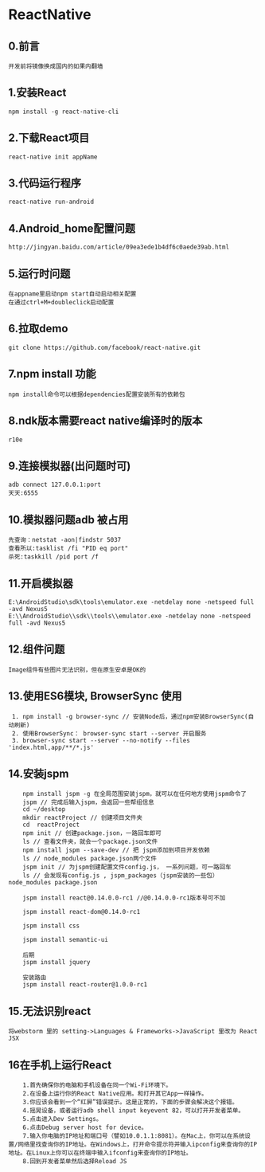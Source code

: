 # ReactNative

## 0.前言
	开发前将镜像换成国内的如果内翻墙

## 1.安装React
	npm install -g react-native-cli

## 2.下载React项目
	react-native init appName

## 3.代码运行程序
	react-native run-android

## 4.Android_home配置问题
	http://jingyan.baidu.com/article/09ea3ede1b4df6c0aede39ab.html

## 5.运行时问题
	在appname里启动npm start自动启动相关配置
	在通过ctrl+M+doubleclick启动配置

## 6.拉取demo
	git clone https://github.com/facebook/react-native.git

## 7.npm install 功能
	npm install命令可以根据dependencies配置安装所有的依赖包

## 8.ndk版本需要react native编译时的版本
	r10e

## 9.连接模拟器(出问题时可)
	adb connect 127.0.0.1:port 
	天天:6555

## 10.模拟器问题adb 被占用
	先查询：netstat -aon|findstr 5037
	查看所以:tasklist /fi "PID eq port"
	杀死:taskkill /pid port /f

## 11.开启模拟器
	E:\AndroidStudio\sdk\tools\emulator.exe -netdelay none -netspeed full -avd Nexus5
	E:\\AndroidStudio\\sdk\\tools\\emulator.exe -netdelay none -netspeed full -avd Nexus5

## 12.组件问题
	Image组件有些图片无法识别，但在原生安卓是OK的


## 13.使用ES6模块, BrowserSync 使用
```
 1. npm install -g browser-sync // 安装Node后，通过npm安装BrowserSync(自动刷新)
 2. 使用BrowserSync： browser-sync start --server 开启服务
 3. browser-sync start --server --no-notify --files 'index.html,app/**/*.js'
```

## 14.安装jspm
```
	npm install jspm -g 在全局范围安装jspm，就可以在任何地方使用jspm命令了
	jspm // 完成后输入jspm，会返回一些帮组信息
	cd ~/desktop
	mkdir reactProject // 创建项目文件夹
	cd  reactProject
	npm init // 创建package.json，一路回车即可
	ls // 查看文件夹，就会一个package.json文件
	npm install jspm --save-dev // 把 jspm添加到项目开发依赖
	ls // node_modules package.json两个文件
	jspm init // 为jspm创建配置文件config.js， 一系列问题，可一路回车
	ls // 会发现有config.js , jspm_packages（jspm安装的一些包） node_modules package.json

	jspm install react@0.14.0.0-rc1 //@0.14.0.0-rc1版本号可不加
	
	jspm install react-dom@0.14.0-rc1

	jspm install css

	jspm install semantic-ui

	后期
	jspm install jquery

	安装路由
	jspm install react-router@1.0.0-rc1

```

## 15.无法识别react
	将webstorm 里的 setting->Languages & Frameworks->JavaScript 里改为 React JSX

## 16在手机上运行React
```
	1.首先确保你的电脑和手机设备在同一个Wi-Fi环境下。
	2.在设备上运行你的React Native应用。和打开其它App一样操作。
	3.你应该会看到一个“红屏”错误提示。这是正常的，下面的步骤会解决这个报错。
	4.摇晃设备，或者运行adb shell input keyevent 82，可以打开开发者菜单。
	5.点击进入Dev Settings。
	6.点击Debug server host for device。
	7.输入你电脑的IP地址和端口号（譬如10.0.1.1:8081）。在Mac上，你可以在系统设置/网络里找查询你的IP地址。在Windows上，打开命令提示符并输入ipconfig来查询你的IP地址。在Linux上你可以在终端中输入ifconfig来查询你的IP地址。
	8.回到开发者菜单然后选择Reload JS
```